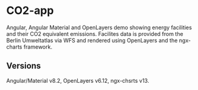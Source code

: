 # CO2-app

Angular, Angular Material and OpenLayers demo showing energy facilities and their CO2 equivalent emissions. Facilites data is provided from the Berlin Umweltatlas via WFS
and rendered using OpenLayers and the ngx-charts framework.

## Versions

Angular/Material v8.2, OpenLayers v6.12, ngx-chsrts v13.
